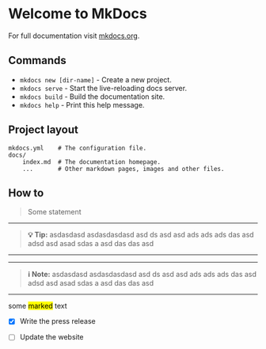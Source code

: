 # Welcome to MkDocs

For full documentation visit [mkdocs.org](https://mkdocs.org).

## Commands

* `mkdocs new [dir-name]` - Create a new project.
* `mkdocs serve` - Start the live-reloading docs server.
* `mkdocs build` - Build the documentation site.
* `mkdocs help` - Print this help message.

## Project layout

    mkdocs.yml    # The configuration file.
    docs/
        index.md  # The documentation homepage.
        ...       # Other markdown pages, images and other files.

## How to

> Some statement

---
> **💡 Tip:** asdasdasd asdasdasdasd asd ds asd asd ads ads ads das asd adsd asd asad sdas a asd das das 
> asd
---


---
> **ℹ Note:** asdasdasd asdasdasdasd asd ds asd asd ads ads ads das asd adsd asd asad sdas a asd das das 
> asd
---

some <mark>marked</mark> text

- [x] Write the press release
- [ ] Update the website

